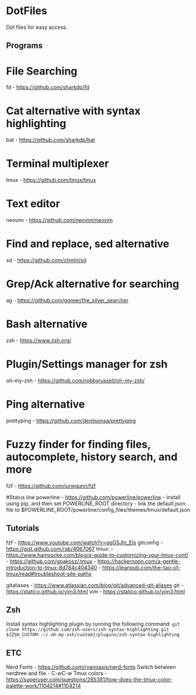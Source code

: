 # DotFiles
Dot files for easy access.


## Programs

# File Searching
fd - https://github.com/sharkdp/fd

# Cat alternative with syntax highlighting
bat - https://github.com/sharkdp/bat 

# Terminal multiplexer
tmux - https://github.com/tmux/tmux

# Text editor
neovim - https://github.com/neovim/neovim

# Find and replace, sed alternative
sd - https://github.com/chmln/sd

# Grep/Ack alternative for searching
ag - https://github.com/ggreer/the_silver_searcher

# Bash alternative
zsh - https://www.zsh.org/

# Plugin/Settings manager for zsh
oh-my-zsh - https://github.com/robbyrussell/oh-my-zsh/

# Ping alternative
prettyping - https://github.com/denilsonsa/prettyping

# Fuzzy finder for finding files, autocomplete, history search, and more
fzf - https://github.com/junegunn/fzf

#Status line
powerline - https://github.com/powerline/powerline
    - install using pip, and then set POWERLINE_ROOT directory
    - link the default.json file to $POWERLINE_ROOT/powerline/config_files/themes/tmux/default.json


## Tutorials
fzf - https://www.youtube.com/watch?v=qgG5Jhi_Els
gitconfig - https://gist.github.com/rab/4067067
tmux:
    - https://www.hamvocke.com/blog/a-guide-to-customizing-your-tmux-conf/
    - https://github.com/gpakosz/.tmux
    - https://hackernoon.com/a-gentle-introduction-to-tmux-8d784c404340
    - https://leanpub.com/the-tao-of-tmux/read#troubleshoot-site-paths

gitaliases - https://www.atlassian.com/blog/git/advanced-git-aliases
git - https://statico.github.io/vim3.html
vim - https://statico.github.io/vim3.html


## Zsh
Install syntax highlighting plugin by running the following command:
`git clone https://github.com/zsh-users/zsh-syntax-highlighting.git ${ZSH_CUSTOM:-~/.oh-my-zsh/custom}/plugins/zsh-syntax-highlighting`


## ETC
Nerd Fonts - https://github.com/ryanoasis/nerd-fonts
Switch between nerdtree and file - C-wC-w
Tmux colors - https://superuser.com/questions/285381/how-does-the-tmux-color-palette-work/1104214#1104214
